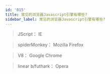 ```yaml
---
id: '015'
title: 常见的浏览器Javascript引擎有哪些?
sidebar_label: 常见的浏览器Javascript引擎有哪些?
---
```


> JScript： IE

> spiderMonkey： Mozilla Firefox

> V8： Google Chrome

> linear b/futhark： Opera
